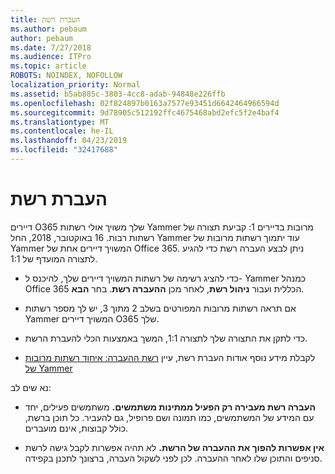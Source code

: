 ```yaml
---
title: העברת רשת
ms.author: pebaum
author: pebaum
ms.date: 7/27/2018
ms.audience: ITPro
ms.topic: article
ROBOTS: NOINDEX, NOFOLLOW
localization_priority: Normal
ms.assetid: b5ab885c-3803-4cc8-adab-94848e226ffb
ms.openlocfilehash: 02f824897b0163a7577e93451d6642464966594d
ms.sourcegitcommit: 9d78905c512192ffc4675468abd2efc5f2e4baf4
ms.translationtype: MT
ms.contentlocale: he-IL
ms.lasthandoff: 04/23/2019
ms.locfileid: "32417688"
---
```

# <a name="network-migration"></a>העברת רשת

דיירים O365 שלך משויך אולי רשתות Yammer מרובות בדיירים 1: קביעת תצורה של רשתות רבות. 16 באוקטובר, 2018, החל Yammer עוד יתמוך רשתות מרובות של Yammer המשויך דיירים אחת של Office 365. ניתן לבצע העברה רשת כדי להגיע לתצורה המועדף של 1:1.
  
- כדי להציג רשימה של רשתות המשויך דיירים שלך, להיכנס ל- Yammer כמנהל Office 365 הכללית ועבור **ניהול רשת**, לאחר מכן **ההעברה רשת**. בחר **הבא**.
    
- אם תראה רשתות מרובות המפורטים בשלב 2 מתוך 3, יש לך מספר רשתות Yammer המשויך דיירים O365 שלך.
    
- כדי לתקן את התצורה שלך לתצורה 1:1, המשך באמצעות הכלי להעברת הרשת.
    
- לקבלת מידע נוסף אודות העברת רשת, עיין [רשת ההעברה: איחוד רשתות מרובות של Yammer](https://support.office.com/article/a22c1b20-9231-4ce2-a916-392b1056d002)
    
נא שים לב:
  
- **העברה רשת מעבירה רק הפעיל ממתינות משתמשים.** משתמשים פעילים, יחד עם המידע של המשתמשים, כמו תמונה ושם פרופיל, גם להעביר. כל תוכן ברשת, כולל קבוצות, אינם מועברים. 
    
- **אין אפשרות להפוך את ההעברה של הרשת.** לא תהיה אפשרות לקבל גישה לרשת סניפים והתוכן שלו לאחר ההעברה. לכן לפני לשקול העברה, ברצונך לתכנן בקפידה. 
    

